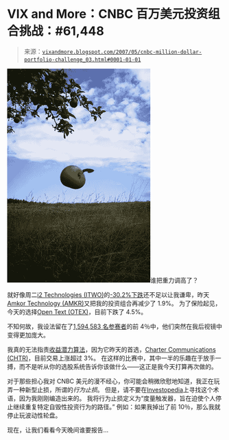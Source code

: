 <!--yml

类别：未分类

date: 2024-05-18 15:46:05

-->

# VIX and More：CNBC 百万美元投资组合挑战：#61,448

> 来源：[`vixandmore.blogspot.com/2007/05/cnbc-million-dollar-portfolio-challenge_03.html#0001-01-01`](http://vixandmore.blogspot.com/2007/05/cnbc-million-dollar-portfolio-challenge_03.html#0001-01-01)

![](img/fe27ba6065bbd446b7095a72b18cd6e9.png)谁把重力调高了？

就好像周二[i2 Technologies (ITWO)](http://finance.google.com/finance?q=athr&hl=en)的[-30.2%下跌](http://vixandmore.blogspot.com/2007/05/cnbc-million-dollar-portfolio-challenge_02.html)还不足以让我谦卑，昨天[Amkor Technology (AMKR)](http://finance.google.com/finance?q=amkr&hl=en)又把我的投资组合再减少了 1.9%。 为了保险起见，今天的选择[Open Text (OTEX)](http://finance.google.com/finance?q=otex&hl=en)，目前下跌了 4.5%。

不知何故，我设法留在了[1,594,583 名参赛者](http://www.cnbc.com/id/18466880)的前 4％中，他们突然在我后视镜中变得更加庞大。

我真的无法指责[收益潜力算法](http://vixandmore.blogspot.com/search/label/earnings%20spike%20potential%20algorithm)，因为它昨天的首选，[Charter Communications (CHTR)](http://finance.google.com/finance?q=chtr&hl=en)，目前交易上涨超过 3%。 在这样的比赛中，其中一半的乐趣在于放手一搏，而不是听从你的选股系统告诉你该做什么——这正是我今天打算再次做的。

对于那些担心我对 CNBC 美元的漫不经心，你可能会稍微欣慰地知道，我正在玩弄一种新型止损，所谓的*行为止损*。 但是，请不要在[Investopedia](http://www.investopedia.com/search/results.aspx?q=behavioral+stop&submit=Go)上寻找这个术语，因为我刚刚编造出来的。 我将行为止损定义为“度量触发器，旨在迫使个人停止继续重复特定自毁性投资行为的路径。” 例如：如果我掉出了前 10％，那么我就停止玩波动性轮盘。

现在，让我们看看今天晚间谁要报告…
